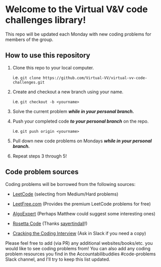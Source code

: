 # Welcome to the Virtual V&V code challenges library!

  

This repo will be updated each Monday with new coding problems for members of the group.

  

## How to use this repository

 1. Clone this repo to your local computer.

	 i.e. `git clone https://github.com/Virtual-VV/virtual-vv-code-challenges.git`
 2. Create and checkout a new branch using your name.

	 i.e. `git checkout -b <yourname>`
	 
 3. Solve the current problem ***while in your personal branch.***
 4. Push your completed code ***to your personal branch*** on the repo.
 
	 i.e. `git push origin <yourname>`
	 
 5. Pull down new code problems on Mondays ***while in your personal branch.***
 6. Repeat steps 3 through 5!

## Code problem sources

  

Coding problems will be borrowed from the following sources:

  

-  [LeetCode](https://leetcode.com/) (selecting from Medium/Hard problems)

-  [LeetFree.com](https://leetfree.com) (Provides the premium LeetCode problems for free)

-  [AlgoExpert](https://www.algoexpert.io/questions) (Perhaps Matthew could suggest some interesting ones)

-  [Rosetta Code](https://rosettacode.org/wiki/Rosetta_Code) (Thanks [sayertindall](https://github.com/sayertindall)!)

-  [Cracking the Coding Interview](https://www.amazon.com/Cracking-Coding-Interview-Programming-Questions/dp/0984782850) (Ask in Slack if you need a copy)

  
  

Please feel free to add (via PR) any additional websites/books/etc. you would like to see coding problems from! You can also add any coding problem resources you find in the Accountabilibuddies #code-problems Slack channel, and I'll try to keep this list updated.
